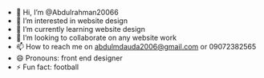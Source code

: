 - 👋 Hi, I’m @Abdulrahman20066
- 👀 I’m interested in website design
- 🌱 I’m currently learning website design
- 💞️ I’m looking to collaborate on any website work 
- 📫 How to reach me on abdulmdauda2006@gmail.com or 09072382565
 - 😄 Pronouns: front end designer
- ⚡ Fun fact: football

<!---
Abdulrahman20066/Abdulrahman20066 is a ✨ special ✨ repository because its `README.md` (this file) appears on your GitHub profile.
You can click the Preview link to take a look at your changes.
--->
